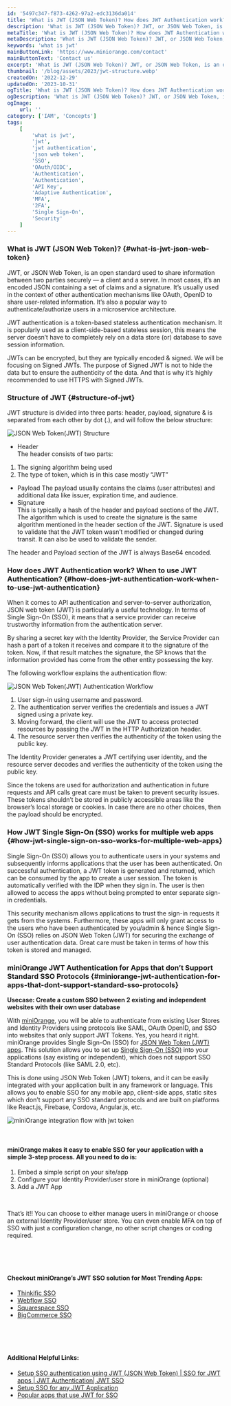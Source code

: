 ```yaml
---
id: '5497c347-f873-4262-97a2-edc3136da014'
title: 'What is JWT (JSON Web Token)? How does JWT Authentication work?'
description: 'What is JWT (JSON Web Token)? JWT, or JSON Web Token, is an open standard used to share information between two parties securely — a client and a server.'
metaTitle: 'What is JWT (JSON Web Token)? How does JWT Authentication work? - Blog - miniOrange'
metaDescription: 'What is JWT (JSON Web Token)? JWT, or JSON Web Token, is an open standard used to share information between two parties securely — a client and a server.'
keywords: 'what is jwt'
mainButtonLink: 'https://www.miniorange.com/contact'
mainButtonText: 'Contact us'
excerpt: 'What is JWT (JSON Web Token)? JWT, or JSON Web Token, is an open standard used to share information between two parties securely — a client and a server.'
thumbnail: '/blog/assets/2023/jwt-structure.webp'
createdOn: '2022-12-29'
updatedOn: '2023-10-31'
ogTitle: 'What is JWT (JSON Web Token)? How does JWT Authentication work? - Blog - miniOrange'
ogDescription: 'What is JWT (JSON Web Token)? JWT, or JSON Web Token, is an open standard used to share information between two parties securely — a client and a server.'
ogImage:
    url: ''
category: ['IAM', 'Concepts']
tags:
    [
        'what is jwt',
        'jwt',
        'jwt authentication',
        'json web token',
        'SSO',
        'OAuth/OIDC',
        'Authentication',
        'Authentication',
        'API Key',
        'Adaptive Authentication',
        'MFA',
        '2FA',
        'Single Sign-On',
        'Security'
    ]
---
```


### What is JWT (JSON Web Token)? {#what-is-jwt-json-web-token}
JWT, or JSON Web Token, is an open standard used to share information between two parties securely — a client and a server. In most cases, it’s an encoded JSON containing a set of claims and a signature. It’s usually used in the context of other authentication mechanisms like OAuth, OpenID to share user-related information. It’s also a popular way to authenticate/authorize users in a microservice architecture.  

JWT authentication is a token-based stateless authentication mechanism. It is popularly used as a client-side-based stateless session, this means the server doesn’t have to completely rely on a data store (or) database to save session information.  

JWTs can be encrypted, but they are typically encoded & signed.  We will be focusing on Signed JWTs. The purpose of Signed JWT is not to hide the data but to ensure the authenticity of the data. And that is why it’s highly recommended to use HTTPS with Signed JWTs.

### Structure of JWT {#structure-of-jwt}
JWT structure is divided into three parts: header, payload, signature & is separated from each other by dot (.), and will follow the below structure:

 

![JSON Web Token(JWT) Structure](/blog/assets/2023/jwt-structure.webp)

 

- Header  
The header consists of two parts:  
1. The signing algorithm being used
2. The type of token, which is in this case mostly “JWT”  
- Payload
The payload usually contains the claims (user attributes) and additional data like issuer, expiration time, and audience.  
- Signature  
This is typically a hash of the header and payload sections of the JWT. The algorithm which is used to create the signature is the same algorithm mentioned in the header section of the JWT. Signature is used to validate that the JWT token wasn’t modified or changed during transit. It can also be used to validate the sender.  

The header and Payload section of the JWT is always Base64 encoded.


### How does JWT Authentication work? When to use JWT Authentication? {#how-does-jwt-authentication-work-when-to-use-jwt-authentication}

When it comes to API authentication and server-to-server authorization, JSON web token (JWT) is particularly a useful technology. In terms of Single Sign-On (SSO), it means that a service provider can receive trustworthy information from the authentication server. 

By sharing a secret key with the Identity Provider, the Service Provider can hash a part of a token it receives and compare it to the signature of the token. Now, if that result matches the signature, the SP knows that the information provided has come from the other entity possessing the key.

The following workflow explains the authentication flow:

![JSON Web Token(JWT) Authentication Workflow](/blog/assets/2023/jwt-workflow.webp)


1. User sign-in using username and password.
2. The authentication server verifies the credentials and issues a JWT signed using a private key.
3. Moving forward, the client will use the JWT to access protected resources by passing the JWT in the HTTP Authorization header.
4. The resource server then verifies the authenticity of the token using the public key.  

The Identity Provider generates a JWT certifying user identity, and the resource server decodes and verifies the authenticity of the token using the public key.

Since the tokens are used for authorization and authentication in future requests and API calls great care must be taken to prevent security issues. These tokens shouldn’t be stored in publicly accessible areas like the browser’s local storage or cookies. In case there are no other choices, then the payload should be encrypted.

### How JWT Single Sign-On (SSO) works for multiple web apps {#how-jwt-single-sign-on-sso-works-for-multiple-web-apps}
Single Sign-On (SSO) allows you to authenticate users in your systems and subsequently informs applications that the user has been authenticated. On successful authentication, a JWT token is generated and returned, which can be consumed by the app to create a user session. The token is automatically verified with the IDP when they sign in. The user is then allowed to access the apps without being prompted to enter separate sign-in credentials.  

This security mechanism allows applications to trust the sign-in requests it gets from the systems. Furthermore, these apps will only grant access to the users who have been authenticated by you/admin & hence Single Sign-On (SSO) relies on JSON Web Token (JWT) for securing the exchange of user authentication data. Great care must be taken in terms of how this token is stored and managed.

### miniOrange JWT Authentication for Apps that don’t Support Standard SSO Protocols {#miniorange-jwt-authentication-for-apps-that-dont-support-standard-sso-protocols}

**Usecase: Create a custom SSO between 2 existing and independent websites with their own user database**

With [miniOrange](https://www.miniorange.com/?utm_source=miniorange+Blog&utm_medium=Blog&utm_campaign=JWT+blog&utm_id=JWT+Blog-sso), you will be able to authenticate from existing User Stores and Identity Providers using protocols like SAML, OAuth OpenID, and SSO into websites that only support JWT Tokens. Yes, you heard it right. miniOrange provides Single Sign-On (SSO) for [JSON Web Token (JWT) apps](https://www.miniorange.com/iam/integrations/). This solution allows you to set up [Single Sign-On (SSO)](https://www.miniorange.com/products/single-sign-on-sso?utm_source=miniorange+Blog&utm_medium=Blog&utm_campaign=JWT+blog&utm_id=JWT+Blog-sso) into your applications (say existing or independent), which does not support SSO Standard Protocols (like SAML 2.0, etc).  

This is done using JSON Web Token (JWT) tokens, and it can be easily integrated with your application built in any framework or language. This allows you to enable SSO for any mobile app, client-side apps, static sites which don’t support any SSO standard protocols and are built on platforms like React.js, Firebase, Cordova, Angular.js, etc. 

![miniOrange integration flow with jwt token](/blog/assets/2023/mo-integration-flow-with-jwt.webp)

&nbsp;  

#### **miniOrange makes it easy to enable SSO for your application with a simple 3-step process. All you need to do is:**

1. Embed a simple script on your site/app
2. Configure your Identity Provider/user store in miniOrange (optional)
3. Add a JWT App  

&nbsp;  

That’s it!! You can choose to either manage users in miniOrange or choose an external Identity Provider/user store. You can even enable MFA on top of SSO with just a configuration change, no other script changes or coding required. 

&nbsp;  

&nbsp;

#### **Checkout miniOrange’s JWT SSO solution for Most Trending Apps:**

- [Thinkific SSO](https://www.miniorange.com/thinkific-jwt-single-signon(sso)-solution?utm_source=miniorange+Blog&utm_medium=Blog&utm_campaign=JWT+blog&utm_id=JWT+Blog-sso)
- [Webflow SSO](https://www.miniorange.com/webflow-single-sign-on-sso?utm_source=miniorange+Blog&utm_medium=Blog&utm_campaign=JWT+blog&utm_id=JWT+Blog-sso)
- [Squarespace SSO](https://www.miniorange.com/squarespace-single-sign-on-sso?utm_source=miniorange+Blog&utm_medium=Blog&utm_campaign=JWT+blog&utm_id=JWT+Blog-sso)
- [BigCommerce SSO](https://www.miniorange.com/bigcommerce_single_signOn_solution?utm_source=miniorange+Blog&utm_medium=Blog&utm_campaign=JWT+blog&utm_id=JWT+Blog-sso)  

&nbsp;  

&nbsp;  

#### **Additional Helpful Links:**

- [Setup SSO authentication using JWT (JSON Web Token) | SSO for JWT apps | JWT Authentication| JWT SSO](https://www.youtube.com/watch?v=8lSsEQm_J6E)
- [Setup SSO for any JWT Application](https://www.miniorange.com/iam/content-library/admin-docs/how-to-add-jwt-app)
- [Popular apps that use JWT for SSO](https://www.miniorange.com/iam/integrations/)